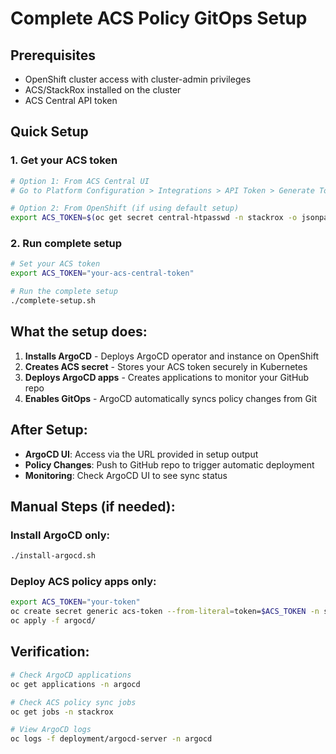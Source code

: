# Complete ACS Policy GitOps Setup

## Prerequisites
- OpenShift cluster access with cluster-admin privileges
- ACS/StackRox installed on the cluster
- ACS Central API token

## Quick Setup

### 1. Get your ACS token
```bash
# Option 1: From ACS Central UI
# Go to Platform Configuration > Integrations > API Token > Generate Token

# Option 2: From OpenShift (if using default setup)
export ACS_TOKEN=$(oc get secret central-htpasswd -n stackrox -o jsonpath='{.data.password}' | base64 -d)
```

### 2. Run complete setup
```bash
# Set your ACS token
export ACS_TOKEN="your-acs-central-token"

# Run the complete setup
./complete-setup.sh
```

## What the setup does:

1. **Installs ArgoCD** - Deploys ArgoCD operator and instance on OpenShift
2. **Creates ACS secret** - Stores your ACS token securely in Kubernetes
3. **Deploys ArgoCD apps** - Creates applications to monitor your GitHub repo
4. **Enables GitOps** - ArgoCD automatically syncs policy changes from Git

## After Setup:

- **ArgoCD UI**: Access via the URL provided in setup output
- **Policy Changes**: Push to GitHub repo to trigger automatic deployment
- **Monitoring**: Check ArgoCD UI to see sync status

## Manual Steps (if needed):

### Install ArgoCD only:
```bash
./install-argocd.sh
```

### Deploy ACS policy apps only:
```bash
export ACS_TOKEN="your-token"
oc create secret generic acs-token --from-literal=token=$ACS_TOKEN -n stackrox
oc apply -f argocd/
```

## Verification:
```bash
# Check ArgoCD applications
oc get applications -n argocd

# Check ACS policy sync jobs
oc get jobs -n stackrox

# View ArgoCD logs
oc logs -f deployment/argocd-server -n argocd
```
